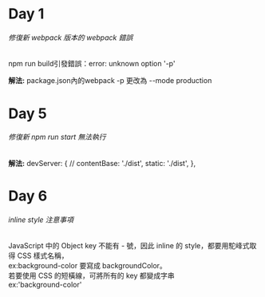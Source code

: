 
# Day 1 

###### 修復新 webpack 版本的 webpack 錯誤

npm run build引發錯誤：error: unknown option '-p'

**解法:**
package.json內的webpack -p
更改為 --mode production

# Day 5 
###### 修復新 npm run start 無法執行
**解法:**
devServer: { 
    // contentBase: './dist',
    static: './dist',
  },

# Day 6 
###### inline style 注意事項

JavaScript 中的 Object key 不能有 - 號，因此 inline 的 style，都要用駝峰式取得 CSS 樣式名稱，<br>
ex:background-color 要寫成 backgroundColor。<br>
若要使用 CSS 的短橫線，可將所有的 key 都變成字串<br>
ex:'background-color'

